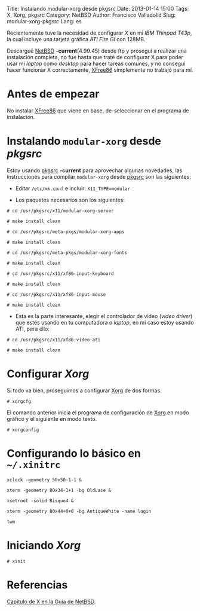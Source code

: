 Title: Instalando modular-xorg desde pkgsrc
Date: 2013-01-14 15:00
Tags: X, Xorg, pkgsrc
Category: NetBSD
Author: Francisco Valladolid
Slug: modular-xorg-pkgsrc
Lang: es

Recientemente tuve la necesidad de configurar *X* en mi *IBM Thinpad T43p*, la cual incluye una tarjeta gráfica *ATI Fire Gl* con 128MB.

Descargué [NetBSD][1] **-current**(4.99.45) desde ftp y proseguí a realizar una instalación completa, no fue hasta que traté de configurar X para poder usar mi *laptop* como *desktop* para hacer tareas comunes, y no conseguí hacer funcionar X correctamente, [XFree86][2] simplemente no trabajó para mí.

Antes de empezar
================
No instalar [XFree86][2] que viene en base, de-seleccionar en el programa de instalación.

Instalando `modular-xorg` desde *pkgsrc*
========================================
Estoy usando [pkgsrc][3] **-current** para aprovechar algunas novedades, las instrucciones para compilar `modular-xorg` desde [pkgsrc][3] son las siguientes:

* Editar `/etc/mk.conf` e incluir:
`X11_TYPE=modular`

* Los paquetes necesarios son los siguientes:

`# cd /usr/pkgsrc/x11/modular-xorg-server`

`# make install clean`

`# cd /usr/pkgsrc/meta-pkgs/modular-xorg-apps`

`# make install clean`

`# cd /usr/pkgsrc/meta-pkgs/modular-xorg-fonts`

`# make install clean`

`# cd /usr/pkgsrc/x11/xf86-input-keyboard`

`# make install clean`

`# cd /usr/pkgsrc/x11/xf86-input-mouse`

`# make install clean`

* Esta es la parte interesante, elegir el controlador de video (*video driver*) que estés usando en tu computadora o *laptop*, en mi caso estoy usando ATI, para ello:

`# cd /usr/pkgsrc/x11/xf86-video-ati`

`# make install clean`

Configurar *Xorg*
=================
Si todo va bien, proseguimos a configurar [Xorg][4] de dos formas.

`# xorgcfg`

El comando anterior inicia el programa de configuración de [Xorg][4] en modo gráfico y el siguiente en modo texto.

`# xorgconfig`

Configurando lo básico en `~/.xinitrc`
======================================
`xclock -geometry 50x50-1-1 &`

`xterm -geometry 80x34-1+1 -bg OldLace &`

`xsetroot -solid Bisque4 &`

`xterm -geometry 80x44+0+0 -bg AntiqueWhite -name login`

`twm`

Iniciando *Xorg*
================
`# xinit`

Referencias
===========
[Capítulo de X en la Guía de NetBSD][5].

[1]: http://www.netbsd.org/ "The NetBSD Project"
[2]: http://www.xfree86.org/ "XFree86&reg; Home to the X Window System"
[3]: http://www.pkgsrc.org/ "pkgsrc"
[4]: http://www.x.org/ "X.Org Foundation"
[5]: http://www.netbsd.org/docs/guide/en/chap-x.html "The NetBSD Guide"

